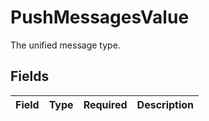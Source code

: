 # PushMessagesValue

The unified message type.


## Fields

| Field       | Type        | Required    | Description |
| ----------- | ----------- | ----------- | ----------- |